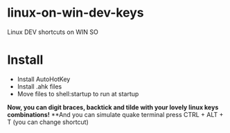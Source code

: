 # linux-on-win-dev-keys
Linux DEV shortcuts on WIN SO

# Install
- Install AutoHotKey
- Install .ahk files
- Move files to shell:startup to run at startup

**Now, you can digit braces, backtick and tilde with your lovely linux keys combinations!**
**And you can simulate quake terminal press CTRL + ALT + T (you can change shortcut)
